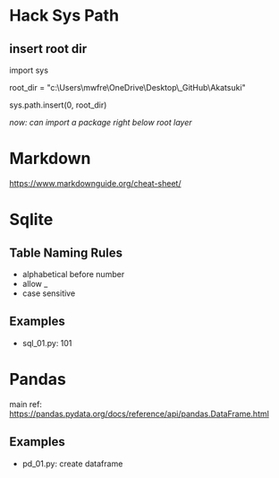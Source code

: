 # Hack Sys Path

## insert root dir

import sys 

root_dir = "c:\\Users\\mwfre\\OneDrive\\Desktop\\_GitHub\\Akatsuki"

sys.path.insert(0, root_dir)

*now: can import a package right below root layer*


# Markdown

https://www.markdownguide.org/cheat-sheet/


# Sqlite

## Table Naming Rules

- alphabetical before number
- allow _
- case sensitive

## Examples
- sql_01.py: 101 

# Pandas

main ref: https://pandas.pydata.org/docs/reference/api/pandas.DataFrame.html

## Examples
- pd_01.py: create dataframe